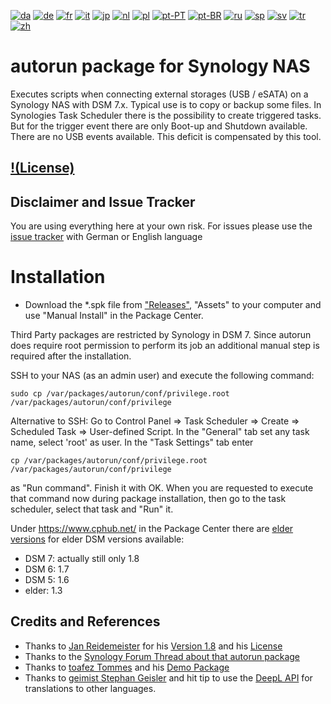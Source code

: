 [![da](https://flagcdn.com/w20/dk.png)](https://github.com/schmidhorst/synology-autorun/blob/main/README.da.md)
[![de](https://flagcdn.com/w20/de.png)](https://github.com/schmidhorst/synology-autorun/blob/main/README.de.md)
[![fr](https://flagcdn.com/w20/fr.png)](https://github.com/schmidhorst/synology-autorun/blob/main/README.fr.md)
[![it](https://flagcdn.com/w20/it.png)](https://github.com/schmidhorst/synology-autorun/blob/main/README.it.md)
[![jp](https://flagcdn.com/w20/jp.png)](https://github.com/schmidhorst/synology-autorun/blob/main/README.jp.md)
[![nl](https://flagcdn.com/w20/nl.png)](https://github.com/schmidhorst/synology-autorun/blob/main/README.nl.md)
[![pl](https://flagcdn.com/w20/pl.png)](https://github.com/schmidhorst/synology-autorun/blob/main/README.pl.md)
[![pt-PT](https://flagcdn.com/w20/pt.png)](https://github.com/schmidhorst/synology-autorun/blob/main/README.pt-PT.md)
[![pt-BR](https://flagcdn.com/w20/br.png)](https://github.com/schmidhorst/synology-autorun/blob/main/README.pt-BR.md)
[![ru](https://flagcdn.com/w20/ru.png)](https://github.com/schmidhorst/synology-autorun/blob/main/README.ru.md)
[![sp](https://flagcdn.com/w20/es.png)](https://github.com/schmidhorst/synology-autorun/blob/main/README.sp.md)
[![sv](https://flagcdn.com/w20/sv.png)](https://github.com/schmidhorst/synology-autorun/blob/main/README.sv.md)
[![tr](https://flagcdn.com/w20/tr.png)](https://github.com/schmidhorst/synology-autorun/blob/main/README.tr.md)
[![zh](https://flagcdn.com/w20/cn.png)](https://github.com/schmidhorst/synology-autorun/blob/main/README.zh.md)

# autorun package for Synology NAS
Executes scripts when connecting external storages (USB / eSATA) on a Synology NAS with DSM 7.x. Typical use is to copy or backup some files.
In Synologies Task Scheduler there is the possibility to create triggered tasks. But for the trigger event there are only Boot-up and Shutdown available. There are no USB events available. This deficit is compensated by this tool.

## [!(License)](https://htmlpreview.github.io/?https://github.com/schmidhorst/synology-autorun/blob/main/package/ui/licence_enu.html)

## Disclaimer and Issue Tracker
You are using everything here at your own risk.
For issues please use the [issue tracker](https://github.com/schmidhorst/synology-autorun/issues) with German or English language

# Installation
* Download the *.spk file from ["Releases"](https://github.com/schmidhorst/synology-autorun/releases), "Assets" to your computer and use "Manual Install" in the Package Center.

Third Party packages are restricted by Synology in DSM 7. Since autorun does require root
permission to perform its job an additional manual step is required after the installation.

SSH to your NAS (as an admin user) and execute the following command:
```shell
sudo cp /var/packages/autorun/conf/privilege.root /var/packages/autorun/conf/privilege
```
Alternative to SSH:
Go to Control Panel => Task Scheduler => Create => Scheduled Task => User-defined Script. In the "General" tab set any task name, select 'root' as user. In the "Task Settings" tab enter
```shell
cp /var/packages/autorun/conf/privilege.root /var/packages/autorun/conf/privilege
```
as "Run command". Finish it with OK. When you are requested to execute that command now during package installation, then go to the task scheduler, select that task and "Run" it.

Under https://www.cphub.net/ in the Package Center there are [elder versions](https://github.com/reidemei/synology-autorun) for elder DSM versions available:
* DSM 7: actually still only 1.8
* DSM 6: 1.7
* DSM 5: 1.6
* elder: 1.3

## Credits and References
- Thanks to [Jan Reidemeister](https://github.com/reidemei) for his [Version 1.8](https://github.com/reidemei/synology-autorun) and his [License](https://github.com/reidemei/synology-autorun/blob/main/LICENSE)
- Thanks to the [Synology Forum Thread about that autorun package](https://www.synology-forum.de/threads/autorun-fuer-ext-datentraeger.18360/)
- Thanks to [toafez Tommes](https://github.com/toafez) and his [Demo Package](https://github.com/toafez/DSM7DemoSPK)
- Thanks to  [geimist Stephan Geisler](https://github.com/geimist) and hit tip to use the [DeepL API](https://www.deepl.com/docs-api) for translations to other languages.

